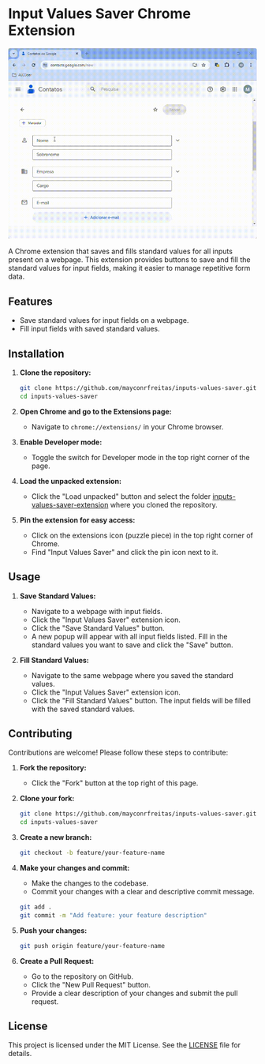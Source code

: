 # Input Values Saver Chrome Extension

![Sample GIF](./assets/sample.gif)

A Chrome extension that saves and fills standard values for all inputs present on a webpage. This extension provides buttons to save and fill the standard values for input fields, making it easier to manage repetitive form data.

## Features

- Save standard values for input fields on a webpage.
- Fill input fields with saved standard values.

## Installation

1. **Clone the repository:**
    ```sh
    git clone https://github.com/mayconrfreitas/inputs-values-saver.git
    cd inputs-values-saver
    ```

2. **Open Chrome and go to the Extensions page:**
    - Navigate to `chrome://extensions/` in your Chrome browser.

3. **Enable Developer mode:**
    - Toggle the switch for Developer mode in the top right corner of the page.

4. **Load the unpacked extension:**
    - Click the "Load unpacked" button and select the folder [inputs-values-saver-extension](./inputs-values-saver-extension/) where you cloned the repository.

5. **Pin the extension for easy access:**
    - Click on the extensions icon (puzzle piece) in the top right corner of Chrome.
    - Find "Input Values Saver" and click the pin icon next to it.

## Usage

1. **Save Standard Values:**
    - Navigate to a webpage with input fields.
    - Click the "Input Values Saver" extension icon.
    - Click the "Save Standard Values" button.
    - A new popup will appear with all input fields listed. Fill in the standard values you want to save and click the "Save" button.

2. **Fill Standard Values:**
    - Navigate to the same webpage where you saved the standard values.
    - Click the "Input Values Saver" extension icon.
    - Click the "Fill Standard Values" button. The input fields will be filled with the saved standard values.

## Contributing

Contributions are welcome! Please follow these steps to contribute:

1. **Fork the repository:**
    - Click the "Fork" button at the top right of this page.

2. **Clone your fork:**
    ```sh
    git clone https://github.com/mayconrfreitas/inputs-values-saver.git
    cd inputs-values-saver
    ```

3. **Create a new branch:**
    ```sh
    git checkout -b feature/your-feature-name
    ```

4. **Make your changes and commit:**
    - Make the changes to the codebase.
    - Commit your changes with a clear and descriptive commit message.

    ```sh
    git add .
    git commit -m "Add feature: your feature description"
    ```

5. **Push your changes:**
    ```sh
    git push origin feature/your-feature-name
    ```

6. **Create a Pull Request:**
    - Go to the repository on GitHub.
    - Click the "New Pull Request" button.
    - Provide a clear description of your changes and submit the pull request.

## License

This project is licensed under the MIT License. See the [LICENSE](LICENSE) file for details.

